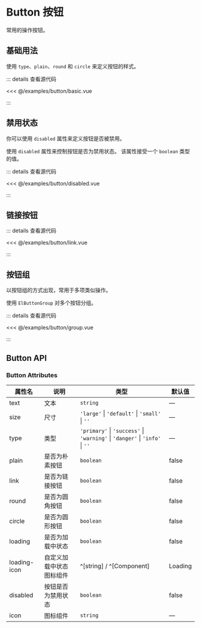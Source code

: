 <script setup>
import { defineClientComponent } from 'vitepress';

const Basic = defineClientComponent(() => import('../../examples/button/basic.vue'));
const Disabled = defineClientComponent(() => import('../../examples/button/disabled.vue'));
const Link = defineClientComponent(() => import('../../examples/button/link.vue'));
const Group = defineClientComponent(() => import('../../examples/button/group.vue'));
</script>

# Button 按钮

常用的操作按钮。

## 基础用法

使用 `type`、`plain`、`round` 和 `circle` 来定义按钮的样式。

<Basic />

::: details 查看源代码

<<< @/examples/button/basic.vue

:::

## 禁用状态

你可以使用 `disabled` 属性来定义按钮是否被禁用。

使用 `disabled` 属性来控制按钮是否为禁用状态。 该属性接受一个 `boolean` 类型的值。

<Disabled />

::: details 查看源代码

<<< @/examples/button/disabled.vue

:::

## 链接按钮

<Link />

::: details 查看源代码

<<< @/examples/button/link.vue

:::

## 按钮组

以按钮组的方式出现，常用于多项类似操作。

使用 `ElButtonGroup` 对多个按钮分组。

<Group />

::: details 查看源代码

<<< @/examples/button/group.vue

:::

## Button API

### Button Attributes

| 属性名          | 说明           | 类型                                                                          | 默认值     |
|--------------|--------------|-----------------------------------------------------------------------------|---------|
| text         | 文本           | `string`                                                                    | —       |
| size         | 尺寸           | `'large'` \| `'default'` \| `'small'` \| `''`                               | —       |
| type         | 类型           | `'primary'` \| `'success'` \| `'warning'` \| `'danger'` \| `'info'` \| `''` | —       |
| plain        | 是否为朴素按钮      | `boolean`                                                                   | false   |
| link         | 是否为链接按钮      | `boolean`                                                                   | false   |
| round        | 是否为圆角按钮      | `boolean`                                                                   | false   |
| circle       | 是否为圆形按钮      | `boolean`                                                                   | false   |
| loading      | 是否为加载中状态     | `boolean`                                                                   | false   |
| loading-icon | 自定义加载中状态图标组件 | ^[string] / ^[Component]                                                    | Loading |
| disabled     | 按钮是否为禁用状态    | `boolean`                                                                   | false   |
| icon         | 图标组件         | `string`                                                                    | —       |
